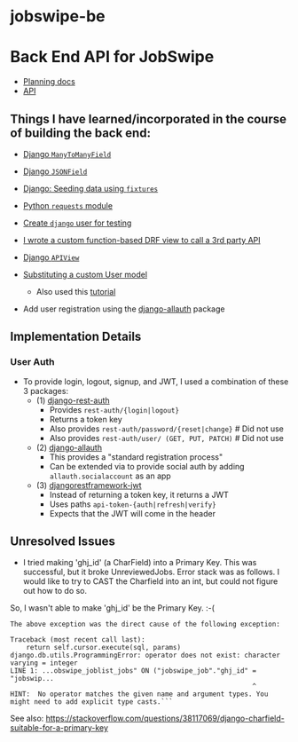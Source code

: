 # jobswipe-be

# Back End API for JobSwipe

- [Planning docs](https://github.com/michelene/jobswipe-be/tree/master/planning)
- [API](https://github.com/michelene/jobswipe-be/blob/master/planning/API.md)

## Things I have learned/incorporated in the course of building the back end:

- [Django `ManyToManyField`](https://docs.djangoproject.com/en/3.0/ref/models/fields/#manytomanyfield)
- [Django `JSONField`](https://docs.djangoproject.com/en/3.0/ref/contrib/postgres/fields/#jsonfield)
- [Django: Seeding data using `fixtures`](https://docs.djangoproject.com/en/3.0/howto/initial-data/#providing-data-with-fixtures)
- [Python `requests` module](https://pypi.org/project/requests/)
- [Create `django` user for testing](https://stackoverflow.com/questions/14186055/django-test-app-error-got-an-error-creating-the-test-database-permission-deni)
- [I wrote a custom function-based DRF view to call a 3rd party API](https://www.django-rest-framework.org/api-guide/views/#function-based-views)

- [Django `APIView`](https://www.django-rest-framework.org/api-guide/views/)
- [Substituting a custom User model](https://docs.djangoproject.com/en/3.0/topics/auth/customizing/#using-a-custom-user-model-when-starting-a-project)
  - Also used this [tutorial](https://wsvincent.com/django-rest-framework-user-authentication-tutorial/)
- Add user registration using the [django-allauth](https://django-rest-auth.readthedocs.io/en/latest/installation.html#registration-optional) package

## Implementation Details

### User Auth

- To provide login, logout, signup, and JWT, I used a combination of these 3 packages:
  - (1) [django-rest-auth](https://django-rest-auth.readthedocs.io/en/latest/introduction.html)
    - Provides `rest-auth/{login|logout}`
    - Returns a token key
    - Also provides `rest-auth/password/{reset|change}` # Did not use
    - Also provides `rest-auth/user/ (GET, PUT, PATCH)` # Did not use
  - (2) [django-allauth](https://django-allauth.readthedocs.io/en/latest/installation.html)
    - This provides a "standard registration process"
    - Can be extended via to provide social auth by adding `allauth.socialaccount` as an app
  - (3) [djangorestframework-jwt](https://jpadilla.github.io/django-rest-framework-jwt/)
    - Instead of returning a token key, it returns a JWT
    - Uses paths `api-token-{auth|refresh|verify}`
    - Expects that the JWT will come in the header

## Unresolved Issues

- I tried making 'ghj_id' (a CharField) into a Primary Key. This was successful, but it broke UnreviewedJobs. Error stack was as follows. I would like to try to CAST the Charfield into an int, but could not figure out how to do so.

So, I wasn't able to make 'ghj_id' be the Primary Key. :-(

````
The above exception was the direct cause of the following exception:

Traceback (most recent call last):
    return self.cursor.execute(sql, params)
django.db.utils.ProgrammingError: operator does not exist: character varying = integer
LINE 1: ...obswipe_joblist_jobs" ON ("jobswipe_job"."ghj_id" = "jobswip...
                                                             ^
HINT:  No operator matches the given name and argument types. You might need to add explicit type casts.```
````

See also: https://stackoverflow.com/questions/38117069/django-charfield-suitable-for-a-primary-key

